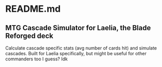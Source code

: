# README.md

## MTG Cascade Simulator for Laelia, the Blade Reforged deck

Calculate cascade specific stats (avg number of cards hit) and simulate cascades. Built for Laelia specifically, but might be useful for other commanders too I guess? Idk
